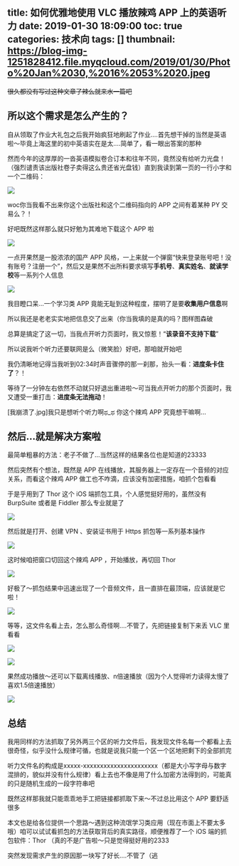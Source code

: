 title: 如何优雅地使用 VLC 播放辣鸡 APP 上的英语听力
date: 2019-01-30 18:09:00
toc: true
categories: 技术向
tags: []
thumbnail: https://blog-img-1251828412.file.myqcloud.com/2019/01/30/Photo%20Jan%2030,%2016%2053%2020.jpeg
---
~~很久都没有写过这种文章了辣么就来水一篇吧~~

<!--more-->

## 所以这个需求是怎么产生的？ ##

自从领取了作业大礼包之后我开始疯狂地刷起了作业....首先想干掉的当然是英语啦～毕竟上海这里的初中英语实在是太....简单了，看一眼出答案的那种

然而今年的这厚厚的一沓英语模拟卷合订本和往年不同，竟然没有给听力光盘！（强烈谴责该出版社卷子卖得这么贵还省光盘钱）直到我读到第一页的一行小字和一个二维码：

![](https://blog-img-1251828412.file.myqcloud.com/2019/01/30/Photo%20Jan%2030,%2017%2034%2047.jpeg)

woc你当我看不出来你这个出版社和这个二维码指向的 APP 之间有着某种 PY 交易么？！

好吧既然这样那么就只好勉为其难地下载这个 APP 啦

![](https://blog-img-1251828412.file.myqcloud.com/2019/01/30/Photo%20Jan%2030,%2017%2034%2039.jpeg)

一点开果然是一股浓浓的国产 APP 风格，一上来就一个弹窗“快来登录账号吧！没有账号？注册一个”，然后又是果然不出所料要求填写**手机号**、**真实姓名**、**就读学校**等一系列个人信息

![](https://blog-img-1251828412.file.myqcloud.com/2019/01/30/Photo%20Jan%2030,%2017%2042%2012.png)

我目瞪口呆...一个学习类 APP 竟能无耻到这种程度，摆明了是要**收集用户信息**啊

所以我还是老老实实地把信息交了出来（你当我填的是真的吗？图样图森破

总算是搞定了这一切，当我点开听力页面时，我又惊惹！“**该录音不支持下载**”

所以说我听个听力还要联网是么（微笑脸）好吧，那咱就开始吧

我仍清晰地记得当我听到02:34时声音骤停的那一刹那，抬头一看：**进度条卡住了**？！

等待了一分钟左右依然不动就只好退出重进啦～可当我点开听力的那个页面时，我又遭受一重打击：**进度条无法拖动**！

[我崩溃了.jpg]我只是想听个听力啊ಥ_ಥ 你这个辣鸡 APP 究竟想干嘛啊...

## 然后...就是解决方案啦 ##

最简单粗暴的方法：老子不做了...当然这样的结果各位也是知道的23333

然后突然有个想法，既然是 APP 在线播放，其服务器上一定存在一个音频的对应关系，而看这个辣鸡 APP 做工也不咋滴，应该没有加密措施，咱抓个包看看

于是乎用到了 Thor 这个 iOS 端抓包工具，个人感觉挺好用的，虽然没有 BurpSuite 或者是 Fiddler 那么专业就是了

![](https://blog-img-1251828412.file.myqcloud.com/2019/01/30/Photo%20Jan%2030,%2017%2034%2057.jpeg)

然后就是打开、创建 VPN 、安装证书用于 Https 抓包等一系列基本操作

![](https://blog-img-1251828412.file.myqcloud.com/2019/01/30/Photo%20Jan%2030,%2017%2035%2009.jpeg)

这时候咱把窗口切回这个辣鸡 APP ，开始播放，再切回 Thor

![](https://blog-img-1251828412.file.myqcloud.com/2019/01/30/Photo%20Jan%2030,%2017%2035%2015.jpeg)

好极了～抓包结果中迅速出现了一个音频文件，且一直排在最顶端，应该就是它啦！

![](https://blog-img-1251828412.file.myqcloud.com/2019/01/30/Photo%20Jan%2030,%2017%2035%2025.jpeg)

等等，这文件名看上去，怎么那么奇怪啊....不管了，先把链接复制下来丢 VLC 里看看

![](https://blog-img-1251828412.file.myqcloud.com/2019/01/30/Photo%20Jan%2030,%2017%2035%2033.jpeg)

![](https://blog-img-1251828412.file.myqcloud.com/2019/01/30/Photo%20Jan%2030,%2017%2035%2039.jpeg)

果然成功播放～还可以下载离线播放、n倍速播放（因为个人觉得听力读得太慢了喜欢1.5倍速播放）

![](https://blog-img-1251828412.file.myqcloud.com/2019/01/30/Photo%20Jan%2030,%2017%2035%2044.jpeg)

## 总结 ##

我用同样的方法抓取了另外两三个区的听力文件后，我发现文件名每一个都看上去很奇怪，似乎没什么规律可循，也就是说我只能一个区一个区地把剩下的全部抓完

听力文件名的构成是xxxxx-xxxxxxxxxxxxxxxxxxxxxx（都是大小写字母与数字混排的，貌似并没有什么规律）看上去也不像是用了什么加密方法得到的，可能真的只是随机生成的一段字符串吧

既然这样那我就只能乖乖地手工把链接都抓取下来～不过总比用这个 APP 要舒适很多

本文也是给各位提供一个思路～遇到这种流氓学习类应用（现在市面上不要太多哦）咱可以试试看抓包的方法获取背后的真实路径，顺便推荐了一个 iOS 端的抓包软件：Thor （真的不是广告啦～只是觉得挺好用的2333

突然发现需求产生的原因那一块写了好长....不管了（逃



